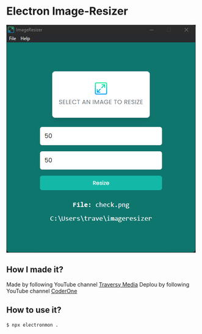 # Electron Image-Resizer
![this is an image](https://github.com/newman-afk/electron/blob/master/assets/screen.png)
## How I made it?
Made by following YouTube channel [Traversy Media](https://youtu.be/ML743nrkMHw)
Deplou by following YouTube channel [CoderOne](https://youtu.be/ZApVu8rFlgw)
## How to use it?
```sh
$ npx electronmon .
```

